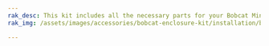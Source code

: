 ```yaml
---
rak_desc: This kit includes all the necessary parts for your Bobcat Miner 300 Outdoor in a secure and durable casing. 
rak_img: /assets/images/accessories/bobcat-enclosure-kit/installation/bobcat.png

---
```


<rk-redirect to="/Product-Categories/Accessories/Bobcat-Enclosure-Kit/Overview/" />